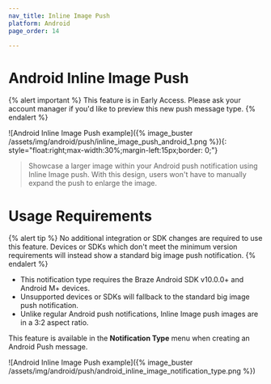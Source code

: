 ```yaml
---
nav_title: Inline Image Push
platform: Android
page_order: 14

---
```


# Android Inline Image Push

{% alert important %}
This feature is in Early Access. Please ask your account manager if you'd like to preview this new push message type.
{% endalert %}

![Android Inline Image Push example]({% image_buster /assets/img/android/push/inline_image_push_android_1.png %}){: style="float:right;max-width:30%;margin-left:15px;border: 0;"}

> Showcase a larger image within your Android push notification using Inline Image push. With this design, users won't have to manually expand the push to enlarge the image.

# Usage Requirements

{% alert tip %}
No additional integration or SDK changes are required to use this feature. Devices or SDKs which don't meet the minimum version requirements will instead show a standard big image push notification.
{% endalert %}

- This notification type requires the Braze Android SDK v10.0.0+ and Android M+ devices. 
- Unsupported devices or SDKs will fallback to the standard big image push notification.
- Unlike regular Android push notifications, Inline Image push images are in a 3:2 aspect ratio.


This feature is available in the **Notification Type** menu when creating an Android Push message.

![Android Inline Image Push example]({% image_buster /assets/img/android/push/android_inline_image_notification_type.png %})
